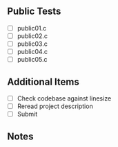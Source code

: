 ## Public Tests
- [ ] public01.c
- [ ] public02.c
- [ ] public03.c
- [ ] public04.c
- [ ] public05.c

## Additional Items
- [ ] Check codebase against linesize
- [ ] Reread project description
- [ ] Submit

## Notes
